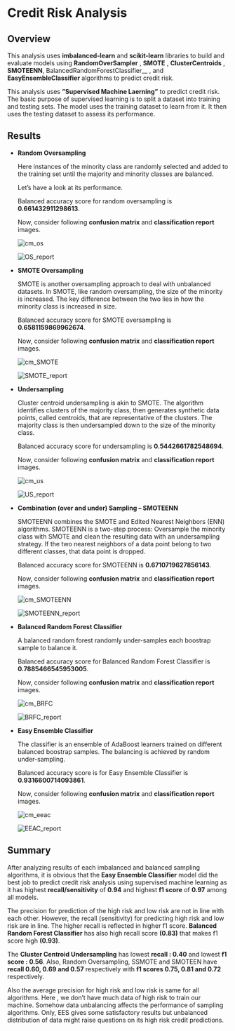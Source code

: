 # Credit Risk Analysis

## Overview

  This analysis uses __imbalanced-learn__ and __scikit-learn__ libraries to build and evaluate models using __RandomOverSampler__ , __SMOTE__ , __ClusterCentroids__ ,   __SMOTEENN__, BalancedRandomForestClassifier__ , and __EasyEnsembleClassifier__ algorithms to predict credit risk.
  
  This analysis uses __”Supervised Machine Laerning”__ to predict credit risk. The basic purpose of supervised learning is to split a dataset  into training and         testing sets. The model uses the training dataset to learn from it. It then uses the testing dataset to assess its performance.

## Results

* __Random Oversampling__

    Here instances of the minority class are randomly selected and added to the training set until the majority and minority classes are balanced.

    Let’s have a look at its performance.
  
    Balanced accuracy score for random oversampling is __0.661432911298613__.

    Now, consider following __confusion matrix__ and __classification report__ images. 
    
    ![cm_os](https://user-images.githubusercontent.com/107717882/195459070-a281cbc2-633c-46d8-9dae-9ffdeb91b3dc.png)
    

    ![OS_report](https://user-images.githubusercontent.com/107717882/195459090-73326a6d-925d-4d27-8fb8-2849ff12afac.png)

    
* __SMOTE Oversampling__

    SMOTE is another oversampling approach to deal with unbalanced datasets. In SMOTE, like random oversampling, the size of the minority is increased. The key             difference between the two lies in how the minority class is increased in size.
  
    Balanced accuracy score for SMOTE oversampling is __0.6581159869962674__.

    Now, consider following __confusion matrix__ and __classification report__ images. 
    
    ![cm_SMOTE](https://user-images.githubusercontent.com/107717882/195459151-62092df5-d29e-4d50-9005-2d2a594b9d96.png)


    ![SMOTE_report](https://user-images.githubusercontent.com/107717882/195459169-e5d9936a-b281-46c5-8e96-4d40b0c28f3d.png)

  
* __Undersampling__

    Cluster centroid undersampling is akin to SMOTE. The algorithm identifies clusters of the majority class, then generates synthetic data points, called centroids,       that are representative of the clusters. The majority class is then undersampled down to the size of the minority class.

    Balanced accuracy score for undersampling is __0.5442661782548694__.

    Now, consider following __confusion matrix__ and __classification report__ images. 
    
    ![cm_us](https://user-images.githubusercontent.com/107717882/195459191-20ab0fcd-631a-4284-91d4-005c8ce79f46.png)


    ![US_report](https://user-images.githubusercontent.com/107717882/195459214-51509943-5b9f-4574-9b84-1a1181d5047d.png)

  
* __Combination (over and under) Sampling – SMOTEENN__

    SMOTEENN combines the SMOTE and Edited Nearest Neighbors (ENN) algorithms. SMOTEENN is a two-step process: Oversample the minority class with SMOTE and clean the       resulting data with an undersampling strategy. If the two nearest neighbors of a data point belong to two different classes, that data point is dropped.

    Balanced accuracy score for SMOTEENN is __0.6710719627856143__.

    Now, consider following __confusion matrix__ and __classification report__ images. 
    
    ![cm_SMOTEENN](https://user-images.githubusercontent.com/107717882/195459253-2793927d-9514-4975-94d1-bbf3266b9379.png)


    ![SMOTEENN_report](https://user-images.githubusercontent.com/107717882/195459284-dfb0773c-7774-4a19-a880-c60346f9d644.png)


* __Balanced Random Forest Classifier__

    A balanced random forest randomly under-samples each boostrap sample to balance it.
      
    Balanced accuracy score for Balanced Random Forest Classifier is __0.7885466545953005__.
  
    Now, consider following __confusion matrix__ and __classification report__ images. 
    
    ![cm_BRFC](https://user-images.githubusercontent.com/107717882/195459315-c79a5218-6b3d-4275-ac4e-ec55ab573741.png)


    ![BRFC_report](https://user-images.githubusercontent.com/107717882/195459340-0aeb6c31-eeeb-4456-9f64-afee1a9b88e0.png)
    

* __Easy Ensemble Classifier__

    The classifier is an ensemble of AdaBoost learners trained on different balanced boostrap samples. The balancing is achieved by random under-sampling.
  
    Balanced accuracy score is for Easy Ensemble Classifier is  __0.9316600714093861__.
    
    Now, consider following __confusion matrix__ and __classification report__ images. 
    
    ![cm_eeac](https://user-images.githubusercontent.com/107717882/195459387-265d195d-7ad3-4438-b1d5-033f8606d267.png)

    ![EEAC_report](https://user-images.githubusercontent.com/107717882/195459408-493c52fc-b8e9-4e73-ba16-f6d4d3723ae8.png)

    

## Summary

After analyzing results of each imbalanced and balanced sampling algorithms, it is obvious that the __Easy Ensemble Classifier__ model did the best job to predict credit risk analysis using supervised machine learning as it has highest __recall/sensitivity__  of __0.94__ and highest __f1 score__  of __0.97__ among all models. 

The precision for prediction of the high risk and low risk are not in line with each other. However, the recall (sensitivity) for predicting high risk and low risk are in line. The higher recall is reflected in higher f1 score. 
__Balanced Random Forest Classifier__ has also high recall score __(0.83)__ that makes f1 score high __(0.93)__. 

The __Cluster Centroid Undersampling__ has lowest __recall : 0.40__ and lowest __f1 score : 0.56__.  Also, Random Oversampling, SSMOTE and SMOTEEN have __recall 0.60, 0.69 and 0.57__ respectively with __f1 scores 0.75, 0.81 and 0.72__ respectively. 


Also the average precision for high risk and low risk is same for all algorithms. Here , we don’t have much data of high risk to train our machine. Somehow data unbalancing affects the performance of sampling algorithms. Only, EES gives some satisfactory results but unbalanced distribution of data might raise questions on its high risk credit predictions. 

